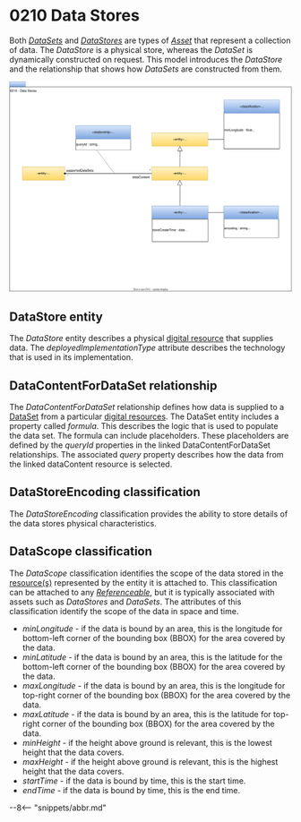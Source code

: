 <!-- SPDX-License-Identifier: CC-BY-4.0 -->
<!-- Copyright Contributors to the ODPi Egeria project. -->

# 0210 Data Stores

Both [*DataSets*](/types/0/0010-Base-Model#dataset) and [*DataStores*](#datastore) are types of [*Asset*](/types/0/0010-Base-Model#dataset) that represent a collection of data.  The *DataStore* is a physical store, whereas the *DataSet* is dynamically constructed on request.  This model introduces the *DataStore* and the relationship that shows how *DataSets* are constructed from them.

![UML](0210-Data-Stores.svg)

## DataStore entity

The *DataStore* entity describes a physical [digital resource](/concepts/resource) that supplies data.  The *deployedImplementationType* attribute describes the technology that is used in its implementation.

## DataContentForDataSet relationship

The *DataContentForDataSet* relationship defines how data is supplied to a [DataSet](/types/0/0010-Base-Model) from a particular [digital resources](/concepts/resource).  The DataSet entity includes a property called *formula*.  This describes the logic that is used to populate the data set.  The formula can include placeholders.  These placeholders are defined by the *queryId* properties in the linked DataContentForDataSet relationships.  The associated *query* property describes how the data from the linked dataContent resource is selected.

## DataStoreEncoding classification

The *DataStoreEncoding* classification provides the ability to store details of the data stores physical characteristics.

## DataScope classification

The *DataScope* classification identifies the scope of the data stored in the [resource(s)](/concepts/resource) represented by the entity it is attached to.  This classification can be attached to any [*Referenceable*](/types/0/0010-Base-Model), but it is typically associated with assets such as *DataStores* and *DataSets*.  The attributes of this classification identify the scope of the data in space and time.

* *minLongitude* - if the data is bound by an area, this is the longitude for bottom-left corner of the bounding box (BBOX) for the area covered by the data.
* *minLatitude* - if the data is bound by an area, this is the latitude for the bottom-left corner of the bounding box (BBOX) for the area covered by the data.
* *maxLongitude* - if the data is bound by an area, this is the longitude for top-right corner of the bounding box (BBOX) for the area covered by the data.
* *maxLatitude* - if the data is bound by an area, this is the latitude for top-right corner of the bounding box (BBOX) for the area covered by the data.
* *minHeight* - if the height above ground is relevant, this is the lowest height that the data covers.
* *maxHeight* - if the height above ground is relevant, this is the highest height that the data covers.
* *startTime* - if the data is bound by time, this is the start time.
* *endTime* - if the data is bound by time, this is the end time.

--8<-- "snippets/abbr.md"